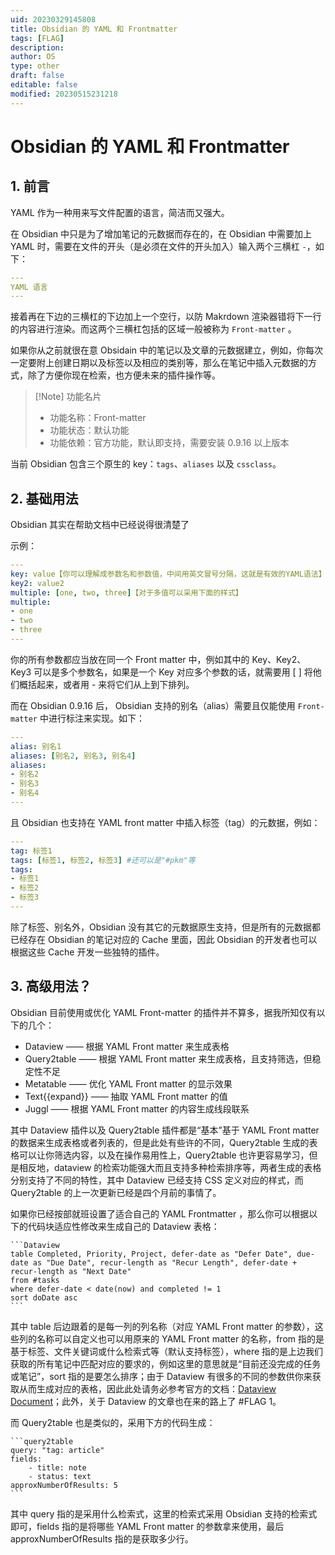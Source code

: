 ```yaml
---
uid: 20230329145808
title: Obsidian 的 YAML 和 Frontmatter
tags: [FLAG]
description: 
author: OS
type: other
draft: false
editable: false
modified: 20230515231218
---
```


# Obsidian 的 YAML 和 Frontmatter

## 1. 前言

YAML 作为一种用来写文件配置的语言，简洁而又强大。

在 Obsidian 中只是为了增加笔记的元数据而存在的，在 Obsidian 中需要加上 YAML 时，需要在文件的开头（是必须在文件的开头加入）输入两个三横杠 `-`，如下：

```yaml
---
YAML 语言
---
```

接着再在下边的三横杠的下边加上一个空行，以防 Makrdown 渲染器错将下一行的内容进行渲染。而这两个三横杠包括的区域一般被称为 `Front-matter` 。

如果你从之前就很在意 Obsidain 中的笔记以及文章的元数据建立，例如，你每次一定要附上创建日期以及标签以及相应的类别等，那么在笔记中插入元数据的方式，除了方便你现在检索，也方便未来的插件操作等。

> [!Note] 功能名片
>- 功能名称：Front-matter
>- 功能状态：默认功能
>- 功能依赖：官方功能，默认即支持，需要安装 0.9.16 以上版本

当前 Obsidian 包含三个原生的 key：`tags`、`aliases` 以及 `cssclass`。

## 2. 基础用法

Obsidian 其实在帮助文档中已经说得很清楚了

示例：

```yaml
---
key: value【你可以理解成参数名和参数值，中间用英文冒号分隔，这就是有效的YAML语法】
key2: value2
multiple: [one, two, three]【对于多值可以采用下面的样式】
multiple:
- one
- two
- three
---
```

你的所有参数都应当放在同一个 Front matter 中，例如其中的 Key、Key2、Key3 可以是多个参数名，如果是一个 Key 对应多个参数的话，就需要用 [ ] 将他们概括起来，或者用 - 来将它们从上到下排列。

而在 Obsidian 0.9.16 后， Obsidian 支持的别名（alias）需要且仅能使用 `Front-matter` 中进行标注来实现。如下：

```yaml
---
alias: 别名1
aliases: [别名2, 别名3, 别名4]
aliases:
- 别名2
- 别名3
- 别名4
---
```

且 Obsidian 也支持在 YAML front matter 中插入标签（tag）的元数据，例如：

```yaml
---
tag: 标签1
tags: [标签1, 标签2, 标签3] #还可以是"#pkm"等
tags:
- 标签1
- 标签2
- 标签3
---
```

除了标签、别名外，Obsidian 没有其它的元数据原生支持，但是所有的元数据都已经存在 Obsidian 的笔记对应的 Cache 里面，因此 Obsidian 的开发者也可以根据这些 Cache 开发一些独特的插件。

## 3. 高级用法？

Obsidian 目前使用或优化 YAML Front-matter 的插件并不算多，据我所知仅有以下的几个：

- Dataview —— 根据 YAML Front matter 来生成表格
- Query2table —— 根据 YAML Front matter 来生成表格，且支持筛选，但稳定性不足
- Metatable —— 优化 YAML Front matter 的显示效果
- Text{{expand}} —— 抽取 YAML Front matter 的值
- Juggl —— 根据 YAML Front matter 的内容生成线段联系

其中 Dataview 插件以及 Query2table 插件都是“基本”基于 YAML Front matter 的数据来生成表格或者列表的，但是此处有些许的不同，Query2table 生成的表格可以让你筛选内容，以及在操作易用性上，Query2table 也许更容易学习，但是相反地，dataview 的检索功能强大而且支持多种检索排序等，两者生成的表格分别支持了不同的特性，其中 Dataview 已经支持 CSS 定义对应的样式，而 Query2table 的上一次更新已经是四个月前的事情了。

如果你已经按部就班设置了适合自己的 YAML Frontmatter ，那么你可以根据以下的代码块适应性修改来生成自己的 Dataview 表格：

```text
​```Dataview
table Completed, Priority, Project, defer-date as "Defer Date", due-date as "Due Date", recur-length as "Recur Length", defer-date + recur-length as "Next Date"
from #tasks
where defer-date < date(now) and completed != 1
sort doDate asc
​```
```

其中 table 后边跟着的是每一列的列名称（对应 YAML Front matter 的参数），这些列的名称可以自定义也可以用原来的 YAML Front matter 的名称，from 指的是基于标签、文件关键词或什么检索式等（默认支持标签），where 指的是上边我们获取的所有笔记中匹配对应的要求的，例如这里的意思就是“目前还没完成的任务或笔记”，sort 指的是要怎么排序；由于 Dataview 有很多的不同的参数供你来获取从而生成对应的表格，因此此处请务必参考官方的文档：[Dataview Document](https://link.zhihu.com/?target=https%3A//blacksmithgu.github.io/obsidian-dataview/%23/)；此外，关于 Dataview 的文章也在来的路上了 #FLAG 1。

而 Query2table 也是类似的，采用下方的代码生成：

```text
​```query2table
query: "tag: article"
fields: 
    - title: note
    - status: text
approxNumberOfResults: 5
​```
```

其中 query 指的是采用什么检索式，这里的检索式采用 Obsidian 支持的检索式即可，fields 指的是将哪些 YAML Front matter 的参数拿来使用，最后 approxNumberOfResults 指的是获取多少行。
